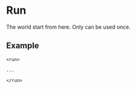 Run
==========

The world start from here. Only can be used once.

<h2>Example</h2>

```
<run>

...

</run>
```
